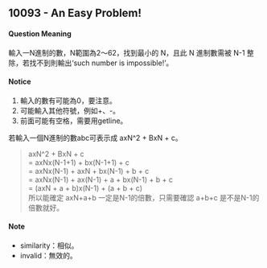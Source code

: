 ## 10093 - An Easy Problem!

#### Question Meaning
輸入一N進制的數，N範圍為2～62，找到最小的 N，且此 N 進制數需被 N-1 整除，若找不到則輸出‘such number is impossible!’。

#### Notice
1. 輸入的數有可能為0，要注意。
2. 可能輸入其他符號，例如+、-。
3. 前面可能有空格，需要用getline。

若輸入一個N進制的數abc可表示成 axN^2 + BxN + c。  
>axN^2 + BxN + c  
>= axNx(N-1+1) + bx(N-1+1) + c  
>= axNx(N-1) + axN + bx(N-1) + b + c  
>= axNx(N-1) + ax(N-1) + a + bx(N-1) + b + c  
>= (axN + a + b)x(N-1) + (a + b + c)  
所以能確定 axN+a+b 一定是N-1的倍數，只需要確認 a+b+c 是不是N-1的倍數就好。  

#### Note
- similarity：相似。
- invalid：無效的。